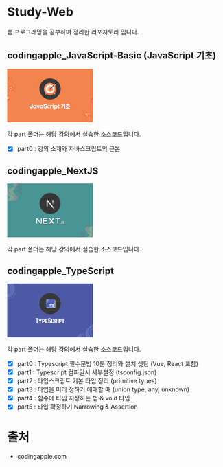 # Study-Web

웹 프로그래밍을 공부하며 정리한 리포지토리 입니다.

## codingapple_JavaScript-Basic (JavaScript 기초)

<img src="images/js_basic.png" alt="js_basic" width="200">

각 part 폴더는 해당 강의에서 실습한 소스코드입니다.

- [x] part0 : 강의 소개와 자바스크립트의 근본
<!--
- [x] part1 : 동적 UI 만드는 스텝 (Alert 박스 만들기)
- [x] part2 : 자바스크립트 function 문법 사용법
- [x] part3 : function의 파라미터 문법
- [x] part4 : 자바스크립트 이벤트리스너
- [x] part5 : 서브메뉴 만들어보기와 classList 다루기
- [x] part6 : jQuery 사용법 간단정리
- [x] part7 : 모달창만들기와 간단한 애니메이션
- [x] part8 : 폼만들며 배워보는 if else
- [x] part9 : 공백검사 숙제와 else if 문법
- [x] part10 : input, change 이벤트와 and, or 연산자
- [x] part11 : if/else, function 실력향상 과제
- [x] part12 : 변수문법과 Dark mode 버튼만들기
- [x] part13 : 변수 심화학습시간 & 저번시간 숙제
- [x] part14 : 변수, 사칙연산 실력향상 과제
- [x] part15 : setTimeout 타이머주는 법
- [x] part16 : 정규식으로 이메일형식 검증해보기
- [x] part17 : 코드 3줄로 캐러셀 (이미지 슬라이드) 만들기
- [x] part18 : 코드 3줄로 캐러셀 (이미지 슬라이드) 만들기 2
- [x] part19 : 함수의 return 문법 & 소수점 다루기
- [x] part20 : 스크롤 이벤트로 만드는 재밌는 기능들
- [x] part21 : 스크롤 이벤트 숙제 해설 & 페이지 스크롤 응용
- [x] part22 : 탭기능 만들며 배우는 for 반복문
- [x] part23 : 탭기능 만들며 배우는 for 반복문 2
- [x] part24 : 이벤트 버블링과 이벤트관련 함수들
- [x] part25 : 이벤트 버블링 응용과 dataset
- [x] part26 : 쓸만한 자바스크립트 라이브러리들
- [x] part27 : Array 와 Object 자료형
- [x] part28 : 약간 복잡한 Array & Object 데이터바인딩
- [x] part29 : 데이터바인딩 숙제 & 문자중간에 변수넣는 법
- [x] part30 : Select 인풋 다루기
- [x] part31 : Select 2 : 자바스크립트로 html 생성하는 법
- [x] part32 : Select 3 : forEach, for in 반복문
- [x] part33 : array, for 반복문 실력향상 과제
- [x] part34 : Ajax 1 : 개념정리
- [x] part35 : Ajax 2 : 상품 더보기 버튼 만들기
- [x] part36 : array에 자주 쓰는 sort, map, filter 함수
- [x] part37 : sort, map, filter 상품정렬기능 숙제
- [x] part38 : DOM이라는 용어 개념정리 & load 이벤트
- [x] part39 : 장바구니 기능과 localStorage
- [x] part40 : 장바구니 기능과 localStorage 숙제
- [x] part41 : position : sticky 활용하기
- [x] part42 : 스크롤 위치에 따라 변하는 애니메이션 : Apple Music UI 만들기
- [x] part43 : 캐러셀에 스와이프 기능 만들기
- [x] part44 : 캐러셀에 스와이프 기능 만들기 숙제 & 터치이벤트
- [x] part45 : 간혹 쓰는 Switch 문법
- [x] part46 : (실전) 웹개발 기능대회 예제
- [x] part47 : 웹개발 기능대회 예제 답안
- [x] part48 : 모던 웹개발시 알아야할 것들

-->

## codingapple_NextJS

<img src="images/next_js.png" alt="next_js" width="200">

각 part 폴더는 해당 강의에서 실습한 소스코드입니다.

<!--
- [x] part0 : Next.js 많이 쓰는 이유를 알아보자
- [x] part1 : Next.js 설치와 개발환경 셋팅
- [x] part2 : 페이지 레이아웃 만들기 (React 기초문법)
- [x] part3 : 여러 페이지 만들기 (라우팅)
- [x] part4 : html을 반복문으로 줄이고 싶으면 map
- [x] part5 : Next.js에서 이미지 넣는 법 2개
- [x] part6 : client/server component, import 문법
- [x] part7 : Component에 데이터 전해주려면 props
- [x] part8 : 좋아요 버튼 만들기 (useState, onClick)
- [x] part9 : 좋아요 버튼 만들기 2 (array, object state 변경하려면)
- [x] part10 : 새로운 프로젝트 생성 / MongoDB 셋팅
- [x] part11 : Next.js에서 MongoDB 사용하기
- [x] part12 : 글목록 조회기능 만들기 (DB 데이터 출력)
- [x] part13 : 상세페이지 만들기 1 (Dynamic route)
- [x] part14 : 상세페이지 만들기 2 (useRouter)
- [x] part15 : 글 작성기능 만들기 1 (서버기능 개발은)
- [x] part16 : 글 작성기능 만들기 2
- [x] part17 : 수정기능 만들기 1
- [x] part18 : 수정기능 만들기 2
- [x] part19 : 삭제기능 만들기 1 (SEO, Ajax)
- [x] part20 : 삭제기능 만들기 2 (Ajax 추가내용과 에러처리)
- [x] part21 : 삭제기능 만들기 3 (query string / URL parameter)
- [x] part22 : static rendering, dynamic rendering, cache
- [x] part23 : JWT, session, OAuth 설명시간
- [x] part24 : 회원기능 만들기 : Auth.js 사용한 소셜로그인
- [x] part25 : 회원기능 만들기 : OAuth + session방식 사용하기
- [x] part26 : 회원기능 만들기 : 아이디/비번 + JWT 사용하기
- [x] part27 : 댓글기능 만들기 1 (input 데이터 다루기)
- [x] part28 : 댓글기능 만들기 2 (useEffect)
- [x] part29 : 댓글기능 만들기 3
- [x] part30 : loading.js, error.js, not-found.js
- [x] part31 : AWS Elastic Beanstalk에 Next.js서버 배포
- [x] part32 : 이미지 업로드 기능 1 (AWS S3 셋팅)
- [x] part33 : 이미지 업로드 기능 2 (Presigned URL)
- [x] part34 : Dark mode 기능 1 (cookies / localStorage)
- [x] part35 : Dark mode 기능 2
- [x] part36 : 서버기능 중간에 간섭하려면 Middleware
- [x] part37 : Next.js의 Server actions 기능

-->

## codingapple_TypeScript

<img src="images/ts.png" alt="ts" width="200">

각 part 폴더는 해당 강의에서 실습한 소스코드입니다.

- [x] part0 : Typescript 필수문법 10분 정리와 설치 셋팅 (Vue, React 포함)
- [x] part1 : Typescript 컴파일시 세부설정 (tsconfig.json)
- [x] part2 : 타입스크립트 기본 타입 정리 (primitive types)
- [x] part3 : 타입을 미리 정하기 애매할 때 (union type, any, unknown)
- [x] part4 : 함수에 타입 지정하는 법 & void 타입
- [x] part5 : 타입 확정하기 Narrowing & Assertion
<!--
- [x] part6 : 타입도 변수에 담아쓰세요 type 키워드 써서 & readonly
- [x] part7 : iteral Types로 만드는 const 변수 유사품
- [x] part8 : 함수와 methods에 type alias 지정하는 법
- [x] part9 : 타입스크립트로 HTML 변경과 조작할 때 주의점
- [x] part10 : (JS문법시간) class 키워드 알아보기
- [x] part11 : (JS 문법시간) prototype 문법 짚어보기
- [x] part12 : class 만들 때 타입지정 가능
- [x] part13 : Object에 타입지정하려면 interface 이것도 있음
- [x] part14 : 함수 rest 파라미터, destructuring 할 때 타입지정
- [x] part15 : Narrowing 할 수 있는 방법 더 알아보기
- [x] part16 : 함수에 사용하는 never 타입도 있긴 합니다
- [x] part17 : public, private 쓰는거 보니까 타입스크립트 귀여운편
- [x] part18 : class에서 사용가능한 protected, static 키워드
- [x] part19 : 저번시간 숙제 해설 (class 만들기)
- [x] part20 : 타입도 import export 해서 씁니다 그리고 namespace
- [x] part21 : 타입을 파라미터로 입력하는 Generic
- [x] part22 : React + TypeScript 사용할 때 알아야할 점
- [x] part23 : React + TypeScript 사용할 때 알아야할 점 2 : Redux toolkit
- [x] part24 : array 자료에 붙일 수 있는 tuple type
- [x] part25 : 외부 파일 이용시 declare & 이상한 특징인 ambient module
- [x] part26 : d.ts 파일 이용하기
- [x] part27 : implements 키워드
- [x] part28 : object index signatures
- [x] part29 : object 타입 변환기 만들기
- [x] part30 : 조건문으로 타입만들기 & infer

-->

# 출처

- codingapple.com
